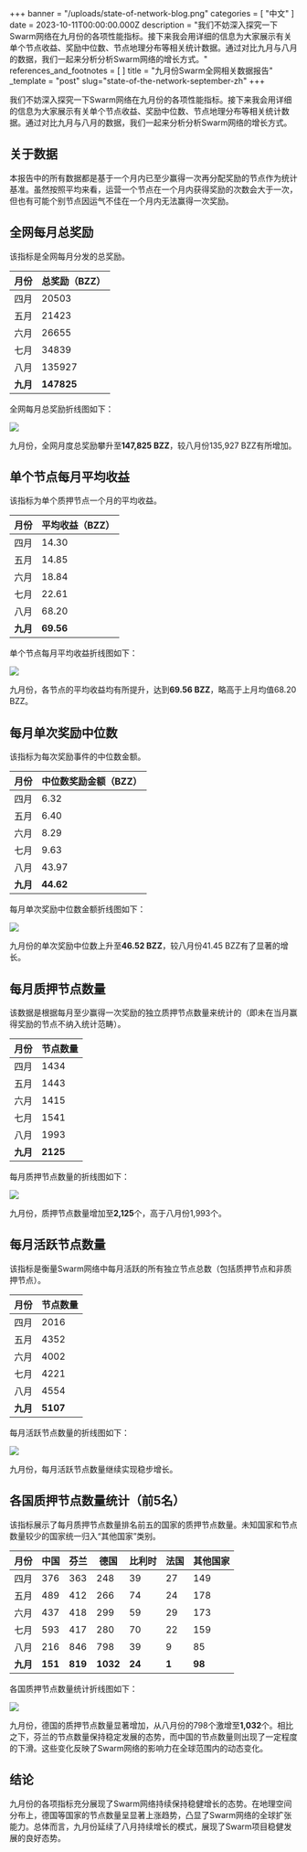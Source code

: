 +++
banner = "/uploads/state-of-network-blog.png"
categories = [ "中文" ]
date = 2023-10-11T00:00:00.000Z
description = "我们不妨深入探究一下Swarm网络在九月份的各项性能指标。接下来我会用详细的信息为大家展示有关单个节点收益、奖励中位数、节点地理分布等相关统计数据。通过对比九月与八月的数据，我们一起来分析分析Swarm网络的增长方式。"
references_and_footnotes = [ ]
title = "九月份Swarm全网相关数据报告"
_template = "post"
slug="state-of-the-network-september-zh"
+++


我们不妨深入探究一下Swarm网络在九月份的各项性能指标。接下来我会用详细的信息为大家展示有关单个节点收益、奖励中位数、节点地理分布等相关统计数据。通过对比九月与八月的数据，我们一起来分析分析Swarm网络的增长方式。

## 关于数据

本报告中的所有数据都是基于一个月内已至少赢得一次再分配奖励的节点作为统计基准。虽然按照平均来看，运营一个节点在一个月内获得奖励的次数会大于一次，但也有可能个别节点因运气不佳在一个月内无法赢得一次奖励。

## 全网每月总奖励

该指标是全网每月分发的总奖励。

| **月份** | **总奖励（BZZ）** |
| -------- | -------- |
| 四月     | 20503     |
| 五月     | 21423     |
| 六月     | 26655     |
| 七月     | 34839     |
| 八月     | 135927    |
| **九月**     | **147825**    |

全网每月总奖励折线图如下：

![](https://hackmd.io/_uploads/rkumWMX-T.png)

九月份，全网月度总奖励攀升至**147,825 BZZ**，较八月份135,927 BZZ有所增加。

## 单个节点每月平均收益

该指标为单个质押节点一个月的平均收益。

| **月份** | **平均收益（BZZ）** |
| -------- | -------- |
| 四月     | 14.30     |
| 五月     | 14.85     |
| 六月     | 18.84     |
| 七月     | 22.61     |
| 八月     | 68.20    |
| **九月**     | **69.56**    |

单个节点每月平均收益折线图如下：

![](https://hackmd.io/_uploads/rJYHbzX-p.png)

九月份，各节点的平均收益均有所提升，达到**69.56 BZZ**，略高于上月均值68.20 BZZ。

## 每月单次奖励中位数

该指标为每次奖励事件的中位数金额。

| **月份** | **中位数奖励金额（BZZ）** |
| -------- | -------- |
| 四月     | 6.32     |
| 五月     | 6.40     |
| 六月     | 8.29     |
| 七月     | 9.63     |
| 八月     | 43.97    |
| **九月**     | **44.62**    |

每月单次奖励中位数金额折线图如下：

![](https://hackmd.io/_uploads/S1yw-Mmb6.png)

九月份的单次奖励中位数上升至**46.52 BZZ**，较八月份41.45 BZZ有了显著的增长。

## 每月质押节点数量

该数据是根据每月至少赢得一次奖励的独立质押节点数量来统计的（即未在当月赢得奖励的节点不纳入统计范畴）。

| **月份** | **节点数量** |
| -------- | -------- |
| 四月     | 1434     |
| 五月     | 1443     |
| 六月     | 1415     |
| 七月     | 1541     |
| 八月     | 1993    |
| **九月**     | **2125**    |

每月质押节点数量的折线图如下：

![](https://hackmd.io/_uploads/ryd_Zfmb6.png)

九月份，质押节点数量增加至**2,125**个，高于八月份1,993个。

## 每月活跃节点数量

该指标是衡量Swarm网络中每月活跃的所有独立节点总数（包括质押节点和非质押节点）。

| **月份** | **节点数量** |
| -------- | ------------ |
| 四月     | 2016         |
| 五月     | 4352         |
| 六月     | 4002         |
| 七月     | 4221         |
| 八月     | 4554         |
| **九月** | **5107**    |

每月活跃节点数量的折线图如下：

![](https://hackmd.io/_uploads/SJCfia7-a.png)

九月份，每月活跃节点数量继续实现稳步增长。

## 各国质押节点数量统计（前5名）

该指标展示了每月质押节点数量排名前五的国家的质押节点数量。未知国家和节点数量较少的国家统一归入“其他国家”类别。

| **月份** | **中国** | **芬兰** | **德国** | **比利时** | **法国** | **其他国家** |
| -------- | -------- | -------- | -------- | -------- | -------- |-------- |
| 四月     | 376     | 363     | 248     | 39     | 27     |149     |
| 五月     | 489     | 412     | 266     | 74     | 24     |178     |
| 六月     | 437     | 418     | 299     | 59     | 29     |173     |
| 七月     | 593     | 417     | 280     | 70     | 22     |159     |
| 八月     | 216     | 846     | 798     | 39     | 9     |85     |
| **九月**     | **151**     | **819**     | **1032**     | **24**     | **1**    |**98**     |

各国质押节点数量统计折线图如下：

![](https://hackmd.io/_uploads/rJmWjkN-6.png)

九月份，德国的质押节点数量显著增加，从八月份的798个激增至**1,032**个。相比之下，芬兰的节点数量保持稳定发展的态势，而中国的节点数量则出现了一定程度的下滑。这些变化反映了Swarm网络的影响力在全球范围内的动态变化。

## 结论

九月份的各项指标充分展现了Swarm网络持续保持稳健增长的态势。在地理空间分布上，德国等国家的节点数量呈显著上涨趋势，凸显了Swarm网络的全球扩张能力。总体而言，九月份延续了八月持续增长的模式，展现了Swarm项目稳健发展的良好态势。


